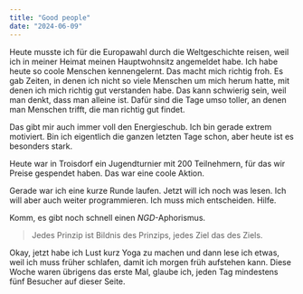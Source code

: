 ```yaml
---
title: "Good people"
date: "2024-06-09"
---
```


Heute musste ich für die Europawahl durch die Weltgeschichte reisen, weil ich in meiner Heimat meinen Hauptwohnsitz angemeldet habe. Ich habe heute so coole Menschen kennengelernt. Das macht mich richtig froh. Es gab Zeiten, in denen ich nicht so viele Menschen um mich herum hatte, mit denen ich mich richtig gut verstanden habe. Das kann schwierig sein, weil man denkt, dass man alleine ist. Dafür sind die Tage umso toller, an denen man Menschen trifft, die man richtig gut findet.

Das gibt mir auch immer voll den Energieschub. Ich bin gerade extrem motiviert. Bin ich eigentlich die ganzen letzten Tage schon, aber heute ist es besonders stark.

Heute war in Troisdorf ein Jugendturnier mit 200 Teilnehmern, für das wir Preise gespendet haben. Das war eine coole Aktion.

Gerade war ich eine kurze Runde laufen. Jetzt will ich noch was lesen. Ich will aber auch weiter programmieren. Ich muss mich entscheiden. Hilfe.

Komm, es gibt noch schnell einen _NGD_-Aphorismus.

> Jedes Prinzip ist Bildnis des Prinzips, jedes Ziel das des Ziels.

Okay, jetzt habe ich Lust kurz Yoga zu machen und dann lese ich etwas, weil ich muss früher schlafen, damit ich morgen früh aufstehen kann. Diese Woche waren übrigens das erste Mal, glaube ich, jeden Tag mindestens fünf Besucher auf dieser Seite.
